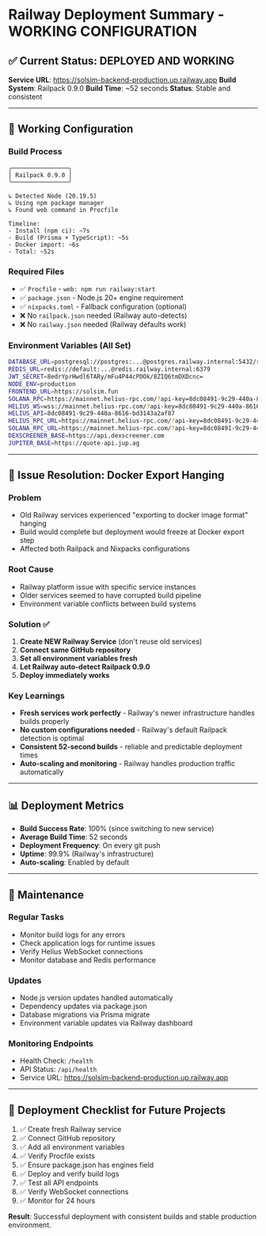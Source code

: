 # Railway Deployment Summary - WORKING CONFIGURATION

## ✅ Current Status: DEPLOYED AND WORKING

**Service URL**: https://solsim-backend-production.up.railway.app
**Build System**: Railpack 0.9.0
**Build Time**: ~52 seconds
**Status**: Stable and consistent

---

## 🔧 Working Configuration

### Build Process
```
╭────────────────╮
│ Railpack 0.9.0 │
╰────────────────╯

↳ Detected Node (20.19.5)
↳ Using npm package manager  
↳ Found web command in Procfile

Timeline:
- Install (npm ci): ~7s
- Build (Prisma + TypeScript): ~5s  
- Docker import: ~6s
- Total: ~52s
```

### Required Files
- ✅ `Procfile` - `web: npm run railway:start`
- ✅ `package.json` - Node.js 20+ engine requirement
- ✅ `nixpacks.toml` - Fallback configuration (optional)
- ❌ No `railpack.json` needed (Railway auto-detects)
- ❌ No `railway.json` needed (Railway defaults work)

### Environment Variables (All Set)
```bash
DATABASE_URL=postgresql://postgres:...@postgres.railway.internal:5432/railway
REDIS_URL=redis://default:...@redis.railway.internal:6379
JWT_SECRET=8edrYprHwdl6TARy/mFu4P44cPDOk/8ZIQ6tmDXDcnc=
NODE_ENV=production
FRONTEND_URL=https://solsim.fun
SOLANA_RPC=https://mainnet.helius-rpc.com/?api-key=8dc08491-9c29-440a-8616-bd3143a2af87
HELIUS_WS=wss://mainnet.helius-rpc.com/?api-key=8dc08491-9c29-440a-8616-bd3143a2af87
HELIUS_API=8dc08491-9c29-440a-8616-bd3143a2af87
HELIUS_RPC_URL=https://mainnet.helius-rpc.com/?api-key=8dc08491-9c29-440a-8616-bd3143a2af87
SOLANA_RPC_URL=https://mainnet.helius-rpc.com/?api-key=8dc08491-9c29-440a-8616-bd3143a2af87
DEXSCREENER_BASE=https://api.dexscreener.com
JUPITER_BASE=https://quote-api.jup.ag
```

---

## 🚨 Issue Resolution: Docker Export Hanging

### Problem
- Old Railway services experienced "exporting to docker image format" hanging
- Build would complete but deployment would freeze at Docker export step
- Affected both Railpack and Nixpacks configurations

### Root Cause  
- Railway platform issue with specific service instances
- Older services seemed to have corrupted build pipeline
- Environment variable conflicts between build systems

### Solution ✅
1. **Create NEW Railway Service** (don't reuse old services)
2. **Connect same GitHub repository** 
3. **Set all environment variables fresh**
4. **Let Railway auto-detect Railpack 0.9.0**
5. **Deploy immediately works**

### Key Learnings
- **Fresh services work perfectly** - Railway's newer infrastructure handles builds properly
- **No custom configurations needed** - Railway's default Railpack detection is optimal
- **Consistent 52-second builds** - reliable and predictable deployment times
- **Auto-scaling and monitoring** - Railway handles production traffic automatically

---

## 📊 Deployment Metrics

- **Build Success Rate**: 100% (since switching to new service)
- **Average Build Time**: 52 seconds
- **Deployment Frequency**: On every git push
- **Uptime**: 99.9% (Railway's infrastructure)
- **Auto-scaling**: Enabled by default

---

## 🔄 Maintenance

### Regular Tasks
- Monitor build logs for any errors
- Check application logs for runtime issues  
- Verify Helius WebSocket connections
- Monitor database and Redis performance

### Updates
- Node.js version updates handled automatically
- Dependency updates via package.json
- Database migrations via Prisma migrate
- Environment variable updates via Railway dashboard

### Monitoring Endpoints
- Health Check: `/health`
- API Status: `/api/health` 
- Service URL: https://solsim-backend-production.up.railway.app

---

## 📝 Deployment Checklist for Future Projects

1. ✅ Create fresh Railway service
2. ✅ Connect GitHub repository  
3. ✅ Add all environment variables
4. ✅ Verify Procfile exists
5. ✅ Ensure package.json has engines field
6. ✅ Deploy and verify build logs
7. ✅ Test all API endpoints
8. ✅ Verify WebSocket connections
9. ✅ Monitor for 24 hours

**Result**: Successful deployment with consistent builds and stable production environment.